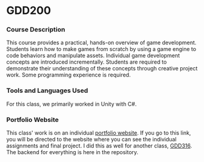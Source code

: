 # GDD200

### Course Description

This course provides a practical, hands-on overview of game development. Students learn how to make games from scratch by using a game engine to code behaviors and manipulate assets. Individual game development concepts are introduced incrementally. Students are required to demonstrate their understanding of these concepts through creative project work. Some programming experience is required.

### Tools and Languages Used

For this class, we primarily worked in Unity with C#.

### Portfolio Website

This class' work is on an individual [portfolio website](https://mywebspace.quinnipiac.edu/bajackson1/200/index.html). If you go to this link, you will be directed to the website where you can see the individual assignments and final project. I did this as well for another class, [GDD316](https://github.com/bjaxqq/GDD316). The backend for everything is here in the repository.
